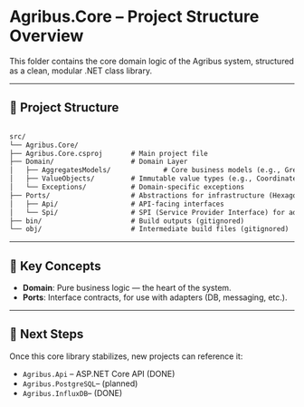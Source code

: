 # Agribus.Core – Project Structure Overview

This folder contains the core domain logic of the Agribus system, structured as a clean, modular .NET class library.

---

## 📁 Project Structure

```txt

src/
└── Agribus.Core/
├── Agribus.Core.csproj       # Main project file
├── Domain/                   # Domain Layer
│   ├── AggregatesModels/             # Core business models (e.g., Greenhouse, Widgets)
│   ├── ValueObjects/         # Immutable value types (e.g., Coordinates)
│   └── Exceptions/           # Domain-specific exceptions
├── Ports/                    # Abstractions for infrastructure (Hexagonal/Onion)
│   ├── Api/                  # API-facing interfaces
│   └── Spi/                  # SPI (Service Provider Interface) for adapters
├── bin/                      # Build outputs (gitignored)
└── obj/                      # Intermediate build files (gitignored)

```

---

## 🧠 Key Concepts

- **Domain**: Pure business logic — the heart of the system.
- **Ports**: Interface contracts, for use with adapters (DB, messaging, etc.).

---

## 🔧 Next Steps

Once this core library stabilizes, new projects can reference it:

- `Agribus.Api` – ASP.NET Core API (DONE)
- `Agribus.PostgreSQL`– (planned)
- `Agribus.InfluxDB`– (DONE)
